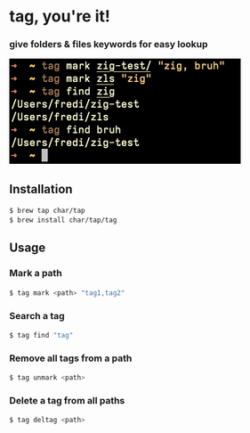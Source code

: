 #  __tag, you're it!__
### give folders & files keywords for easy lookup

![An example of how to use tag](/assets/screenshot.png)

## Installation
```sh
$ brew tap char/tap
$ brew install char/tap/tag
```

## Usage

### Mark a path
```sh
$ tag mark <path> "tag1,tag2"
```

### Search a tag
```sh
$ tag find "tag"
```

### Remove all tags from a path
```sh
$ tag unmark <path>
```

### Delete a tag from all paths
```sh
$ tag deltag <path>
```